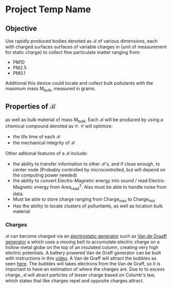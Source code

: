# Project Temp Name

## Objective
Use rapidly produced bodies denoted as $\mathcal{B}$ of various dimensions, each with charged surfaces surfaces of variable charges in {unit of measurement for static charge} to collect fine particulate matter ranging from:
- PM10
- PM2.5
- PM0.1

Additional this device could locate and collect bulk pollutants with the maximum mass $\mathrm{M_{bulk}}$, measured in grams.

## Properties of $\mathcal{B}$
as well as bulk material of mass $\mathrm{M_{bulk}}$. Each $\mathcal{B}$ will be produced by using a chemical compound denoted as $\mathcal{C}$.  $\mathcal{C}$ will optimize:
- the life time of each $\mathcal{B}$
- the mechanical integrity of $\mathcal{B}$

Other aditional features of a $\mathcal{B}$ include:

- the ability to transfer information to other $\mathcal{B}$'s, and if close enough, to center node (Probably controlled by microcontrolled, but will depend on the computing power needed)
- the ability to convert Electro-Magnetic energy into sound / read Electro-Magnetic energy from $\mathrm{Area_{read}}^3$. Also must be able to handle noise from data.
- Must be able to store charge ranging from $\mathrm{Charge_{max}}$ to $\mathrm{Charge_{min}}$
- Has the ability to locate clusters of polluntants, as well as location bulk material 

### Charges
$\mathcal{B}$ can become charged via an [electrostatic generator](https://en.wikipedia.org/wiki/Electrostatic_generator) such as  [Van de Graaff generator](https://en.wikipedia.org/wiki/Van_de_Graaff_generator) a which uses a moving belt to accumulate electric charge on a hollow metal globe on the top of an insulated column, creating very high electric potentials. A battery powered Van de Graff generator can be built with instructions in this [video](https://youtu.be/b-Gs81_-_aU). A Van de Graff will attract the bubbles as seen [here](https://youtu.be/hoswNJZqUX0). The bubbles will takes electrons from the Van de Graff, so it is important to have an estimation of where the charges are. Due to to excess charge, $\mathcal{B}$ will atract particles of lesser charge based on Columb's law, which states that like charges repel and opposite charges attract.
